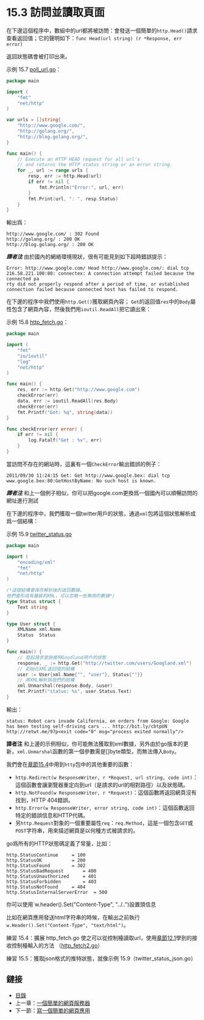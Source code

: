 # 15.3 訪問並讀取頁面

在下邊這個程序中，數組中的url都將被訪問：會發送一個簡單的`http.Head()`請求查看返回值；它的聲明如下：`func Head(url string) (r *Response, err error)`

返回狀態碼會被打印出來。

示例 15.7 [poll_url.go](examples/chapter_15/poll_url.go)：
```go
package main

import (
	"fmt"
	"net/http"
)

var urls = []string{
	"http://www.google.com/",
	"http://golang.org/",
	"http://blog.golang.org/",
}

func main() {
	// Execute an HTTP HEAD request for all url's
	// and returns the HTTP status string or an error string.
	for _, url := range urls {
		resp, err := http.Head(url)
		if err != nil {
			fmt.Println("Error:", url, err)
		}
		fmt.Print(url, ": ", resp.Status)
	}
}
```
輸出爲：
```
http://www.google.com/ : 302 Found
http://golang.org/ : 200 OK
http://blog.golang.org/ : 200 OK
```
***譯者注*** 由於國內的網絡環境現狀，很有可能見到如下超時錯誤提示：
```
Error: http://www.google.com/ Head http://www.google.com/: dial tcp 216.58.221.100:80: connectex: A connection attempt failed because the connected pa
rty did not properly respond after a period of time, or established connection failed because connected host has failed to respond.
```
在下邊的程序中我們使用`http.Get()`獲取網頁內容； `Get`的返回值`res`中的`Body`屬性包含了網頁內容，然後我們用`ioutil.ReadAll`把它讀出來：

示例 15.8 [http_fetch.go](examples/chapter_15/http_fetch.go)：
```go
package main

import (
	"fmt"
	"io/ioutil"
	"log"
	"net/http"
)

func main() {
	res, err := http.Get("http://www.google.com")
	checkError(err)
	data, err := ioutil.ReadAll(res.Body)
	checkError(err)
	fmt.Printf("Got: %q", string(data))
}

func checkError(err error) {
	if err != nil {
		log.Fatalf("Get : %v", err)
	}
}
```

當訪問不存在的網站時，這裏有一個`CheckError`輸出錯誤的例子：
```
2011/09/30 11:24:15 Get: Get http://www.google.bex: dial tcp www.google.bex:80:GetHostByName: No such host is known.
```
***譯者注*** 和上一個例子相似，你可以把google.com更換爲一個國內可以順暢訪問的網址進行測試

在下邊的程序中，我們獲取一個twitter用戶的狀態，通過`xml`包將這個狀態解析成爲一個結構：

示例 15.9 [twitter_status.go](examples/chapter_15/twitter_status.go)
```go
package main

import (
	"encoding/xml"
	"fmt"
	"net/http"
)

/*這個結構會保存解析後的返回數據。
他們會形成有層級的XML，可以忽略一些無用的數據*/
type Status struct {
	Text string
}

type User struct {
	XMLName xml.Name
	Status  Status
}

func main() {
	// 發起請求查詢推特Goodland用戶的狀態
	response, _ := http.Get("http://twitter.com/users/Googland.xml")
	// 初始化XML返回值的結構
	user := User{xml.Name{"", "user"}, Status{""}}
	// 將XML解析爲我們的結構
	xml.Unmarshal(response.Body, &user)
	fmt.Printf("status: %s", user.Status.Text)
}
```
輸出：
```
status: Robot cars invade California, on orders from Google: Google has been testing self-driving cars ... http://bit.ly/cbtpUN http://retwt.me/97p<exit code="0" msg="process exited normally"/>
```
**譯者注** 和上邊的示例相似，你可能無法獲取到xml數據，另外由於go版本的更新，`xml.Unmarshal`函數的第一個參數需是[]byte類型，而無法傳入`Body`。

我們會在[章節15.4](15.4.md)中用到`http`包中的其他重要的函數：
*	`http.Redirect(w ResponseWriter, r *Request, url string, code int)`：這個函數會讓瀏覽器重定向到url（是請求的url的相對路徑）以及狀態碼。
*	`http.NotFound(w ResponseWriter, r *Request)`：這個函數將返回網頁沒有找到，HTTP 404錯誤。
*	`http.Error(w ResponseWriter, error string, code int)`：這個函數返回特定的錯誤信息和HTTP代碼。
*	另`http.Request`對象的一個重要屬性`req`：`req.Method`，這是一個包含`GET`或`POST`字符串，用來描述網頁是以何種方式被請求的。

go爲所有的HTTP狀態碼定義了常量，比如：

	http.StatusContinue		= 100
	http.StatusOK			= 200
	http.StatusFound		= 302
	http.StatusBadRequest		= 400
	http.StatusUnauthorized		= 401
	http.StatusForbidden		= 403
	http.StatusNotFound		= 404
	http.StatusInternalServerError	= 500

你可以使用`w.header().Set("Content-Type", "../..")設置頭信息

比如在網頁應用發送html字符串的時候，在輸出之前執行`w.Header().Set("Content-Type", "text/html")`。

練習 15.4：擴展 http_fetch.go 使之可以從控制檯讀取url，使用[章節12.1](12.1.md)學到的接收控制檯輸入的方法 （[http_fetch2.go](examples/chapter_15/http_fetch2.go)）

練習 15.5：獲取json格式的推特狀態，就像示例 15.9（twitter_status_json.go）


## 鏈接

- [目錄](directory.md)
- 上一章：[一個簡單的網頁服務器](15.2.md)
- 下一節：[寫一個簡單的網頁應用](15.4.md)
